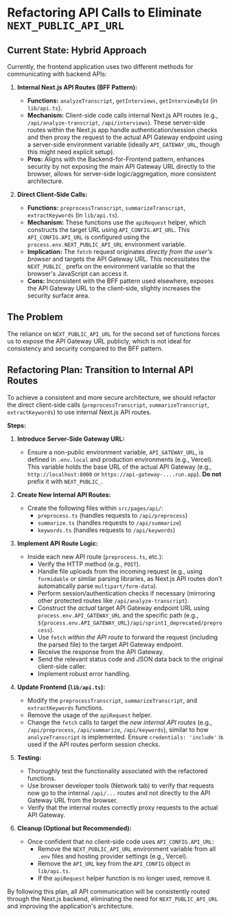 # Refactoring API Calls to Eliminate `NEXT_PUBLIC_API_URL`

## Current State: Hybrid Approach

Currently, the frontend application uses two different methods for communicating with backend APIs:

1.  **Internal Next.js API Routes (BFF Pattern):**
    *   **Functions:** `analyzeTranscript`, `getInterviews`, `getInterviewById` (in `lib/api.ts`).
    *   **Mechanism:** Client-side code calls internal Next.js API routes (e.g., `/api/analyze-transcript`, `/api/interviews`). These server-side routes within the Next.js app handle authentication/session checks and then proxy the request to the actual API Gateway endpoint using a server-side environment variable (ideally `API_GATEWAY_URL`, though this might need explicit setup).
    *   **Pros:** Aligns with the Backend-for-Frontend pattern, enhances security by not exposing the main API Gateway URL directly to the browser, allows for server-side logic/aggregation, more consistent architecture.

2.  **Direct Client-Side Calls:**
    *   **Functions:** `preprocessTranscript`, `summarizeTranscript`, `extractKeywords` (in `lib/api.ts`).
    *   **Mechanism:** These functions use the `apiRequest` helper, which constructs the target URL using `API_CONFIG.API_URL`. This `API_CONFIG.API_URL` is configured using the `process.env.NEXT_PUBLIC_API_URL` environment variable.
    *   **Implication:** The `fetch` request originates *directly from the user's browser* and targets the API Gateway URL. This necessitates the `NEXT_PUBLIC_` prefix on the environment variable so that the browser's JavaScript can access it.
    *   **Cons:** Inconsistent with the BFF pattern used elsewhere, exposes the API Gateway URL to the client-side, slightly increases the security surface area.

## The Problem

The reliance on `NEXT_PUBLIC_API_URL` for the second set of functions forces us to expose the API Gateway URL publicly, which is not ideal for consistency and security compared to the BFF pattern.

## Refactoring Plan: Transition to Internal API Routes

To achieve a consistent and more secure architecture, we should refactor the direct client-side calls (`preprocessTranscript`, `summarizeTranscript`, `extractKeywords`) to use internal Next.js API routes.

**Steps:**

1.  **Introduce Server-Side Gateway URL:**
    *   Ensure a non-public environment variable, `API_GATEWAY_URL`, is defined in `.env.local` and production environments (e.g., Vercel). This variable holds the base URL of the actual API Gateway (e.g., `http://localhost:8000` or `https://api-gateway-....run.app`). **Do not** prefix it with `NEXT_PUBLIC_`.

2.  **Create New Internal API Routes:**
    *   Create the following files within `src/pages/api/`:
        *   `preprocess.ts` (handles requests to `/api/preprocess`)
        *   `summarize.ts` (handles requests to `/api/summarize`)
        *   `keywords.ts` (handles requests to `/api/keywords`)

3.  **Implement API Route Logic:**
    *   Inside each new API route (`preprocess.ts`, etc.):
        *   Verify the HTTP method (e.g., `POST`).
        *   Handle file uploads from the incoming request (e.g., using `formidable` or similar parsing libraries, as Next.js API routes don't automatically parse `multipart/form-data`).
        *   Perform session/authentication checks if necessary (mirroring other protected routes like `/api/analyze-transcript`).
        *   Construct the *actual* target API Gateway endpoint URL using `process.env.API_GATEWAY_URL` and the specific path (e.g., `${process.env.API_GATEWAY_URL}/api/sprint1_deprecated/preprocess`).
        *   Use `fetch` *within the API route* to forward the request (including the parsed file) to the target API Gateway endpoint.
        *   Receive the response from the API Gateway.
        *   Send the relevant status code and JSON data back to the original client-side caller.
        *   Implement robust error handling.

4.  **Update Frontend (`lib/api.ts`):**
    *   Modify the `preprocessTranscript`, `summarizeTranscript`, and `extractKeywords` functions.
    *   Remove the usage of the `apiRequest` helper.
    *   Change the `fetch` calls to target the *new internal API routes* (e.g., `/api/preprocess`, `/api/summarize`, `/api/keywords`), similar to how `analyzeTranscript` is implemented. Ensure `credentials: 'include'` is used if the API routes perform session checks.

5.  **Testing:**
    *   Thoroughly test the functionality associated with the refactored functions.
    *   Use browser developer tools (Network tab) to verify that requests now go to the internal `/api/...` routes and not directly to the API Gateway URL from the browser.
    *   Verify that the internal routes correctly proxy requests to the actual API Gateway.

6.  **Cleanup (Optional but Recommended):**
    *   Once confident that no client-side code uses `API_CONFIG.API_URL`:
        *   Remove the `NEXT_PUBLIC_API_URL` environment variable from all `.env` files and hosting provider settings (e.g., Vercel).
        *   Remove the `API_URL` key from the `API_CONFIG` object in `lib/api.ts`.
        *   If the `apiRequest` helper function is no longer used, remove it.

By following this plan, all API communication will be consistently routed through the Next.js backend, eliminating the need for `NEXT_PUBLIC_API_URL` and improving the application's architecture.
